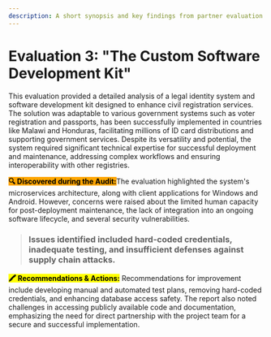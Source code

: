 ```yaml
---
description: A short synopsis and key findings from partner evaluation 3
---
```


# Evaluation 3: "The Custom Software Development Kit"

This evaluation provided a detailed analysis of a legal identity system and software development kit designed to enhance civil registration services. The solution was adaptable to various government systems such as voter registration and passports, has been successfully implemented in countries like Malawi and Honduras, facilitating millions of ID card distributions and supporting government services. Despite its versatility and potential, the system required significant technical expertise for successful deployment and maintenance, addressing complex workflows and ensuring interoperability with other registries.

<mark style="background-color:orange;">**🔍 Discovered during the Audit:**</mark>The evaluation highlighted the system's microservices architecture, along with client applications for Windows and Android. However, concerns were raised about the limited human capacity for post-deployment maintenance, the lack of integration into an ongoing software lifecycle, and several security vulnerabilities.&#x20;

> ### Issues identified included hard-coded credentials, inadequate testing, and insufficient defenses against supply chain attacks.&#x20;

<mark style="background-color:yellow;">**🖍 Recommendations & Actions:**</mark> Recommendations for improvement include developing manual and automated test plans, removing hard-coded credentials, and enhancing database access safety. The report also noted challenges in accessing publicly available code and documentation, emphasizing the need for direct partnership with the project team for a secure and successful implementation.
